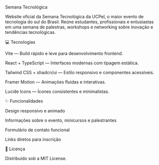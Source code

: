 Semana Tecnológica

Website oficial da Semana Tecnológica da UCPel, o maior evento de tecnologia do sul do Brasil.
Reúne estudantes, profissionais e entusiastas em uma semana de palestras, workshops e networking sobre inovação e tendências tecnológicas.

💻 Tecnologias

Vite — Build rápido e leve para desenvolvimento frontend.

React + TypeScript — Interfaces modernas com tipagem estática.

Tailwind CSS + shadcn/ui — Estilo responsivo e componentes acessíveis.

Framer Motion — Animações fluidas e interativas.

Lucide Icons — Ícones consistentes e minimalistas.

✨ Funcionalidades

Design responsivo e animado

Informações sobre o evento, minicursos e palestrantes

Formulário de contato funcional

Links diretos para inscrição

📄 Licença

Distribuído sob a MIT License.